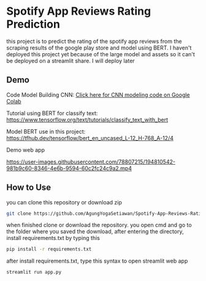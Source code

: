 
# Spotify App Reviews Rating Prediction

this project is to predict the rating of the spotify app reviews from the scraping results of the google play store and model using BERT. I haven't deployed this project yet because of the large model and assets so it can't be deployed on a streamlit share. I will deploy later
## Demo

Code Model Building CNN: [Click here for CNN modeling code on Google Colab](https://colab.research.google.com/drive/14VgKBM_-dghiPEpUJhA43amOhLIFraaG)

Tutorial using BERT for classify text: https://www.tensorflow.org/text/tutorials/classify_text_with_bert

Model BERT use in this project: https://tfhub.dev/tensorflow/bert_en_uncased_L-12_H-768_A-12/4

Demo web app

https://user-images.githubusercontent.com/78807215/194810542-981b9c60-8346-4e6b-9594-60c2fc24c9a2.mp4



## How to Use

you can clone this repository or download zip
```bash
git clone https://github.com/AgungYogaSetiawan/Spotify-App-Reviews-Rating-Prediction.git
```

when finished clone or download the repository. you open cmd and go to the folder where you saved the download, after entering the directory, install requirements.txt by typing this
```bash
pip install -r requirements.txt
```
after install requirements.txt, type this syntax to open streamlit web app
```bash
streamlit run app.py
```
